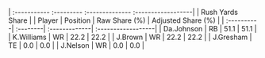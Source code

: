 | :----------- :--------- :-------------- :------------------|
|                      Rush Yards Share                      |
| Player     | Position | Raw Share (%) | Adjusted Share (%) |
| :----------| :--------| :-------------| :------------------|
| Da.Johnson | RB       | 51.1          | 51.1               |
| K.Williams | WR       | 22.2          | 22.2               |
| J.Brown    | WR       | 22.2          | 22.2               |
| J.Gresham  | TE       | 0.0           | 0.0                |
| J.Nelson   | WR       | 0.0           | 0.0                |